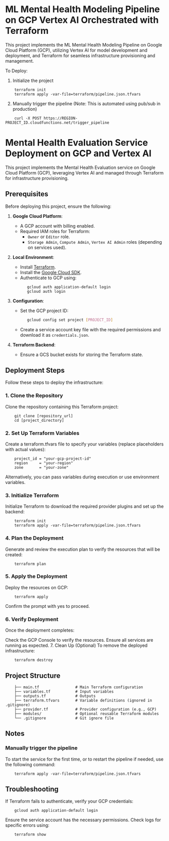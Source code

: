 # ML Mental Health Modeling Pipeline on GCP Vertex AI Orchestrated with Terraform

This project implements the ML Mental Health Modeling Pipeline on Google Cloud Platform (GCP), utilizing Vertex AI for model development and deployment, and Terraform for seamless infrastructure provisioning and management.


To Deploy:


1. Initialize the project

```
    terraform init
    terraform apply -var-file=terraform/pipeline.json.tfvars
```

2. Manually trigger the pipeline (Note: This is automated using pub/sub in production)

```
    curl -X POST https://REGION-PROJECT_ID.cloudfunctions.net/trigger_pipeline
```


# Mental Health Evaluation Service Deployment on GCP and Vertex AI

This project implements the Mental Health Evaluation service on
Google Cloud Platform (GCP), leveraging Vertex AI and managed through
Terraform for infrastructure provisioning.

## Prerequisites

Before deploying this project, ensure the following:

1. **Google Cloud Platform**:
   - A GCP account with billing enabled.
   - Required IAM roles for Terraform:
     - `Owner` or `Editor` role.
     - `Storage Admin`, `Compute Admin`, `Vertex AI Admin` roles (depending on services used).

2. **Local Environment**:
   - Install [Terraform](https://www.terraform.io/downloads.html).
   - Install the [Google Cloud SDK](https://cloud.google.com/sdk/docs/install).
   - Authenticate to GCP using:
     ```
        gcloud auth application-default login
        gcloud auth login
     ```

3. **Configuration**:
   - Set the GCP project ID:
     ```bash
        gcloud config set project [PROJECT_ID]
     ```
   - Create a service account key file with the required permissions and download it as `credentials.json`.

4. **Terraform Backend**:
   - Ensure a GCS bucket exists for storing the Terraform state.

## Deployment Steps

Follow these steps to deploy the infrastructure:

### 1. Clone the Repository
Clone the repository containing this Terraform project:
```
    git clone [repository_url]
    cd [project_directory]
```

### 2. Set Up Terraform Variables
Create a terraform.tfvars file to specify your variables (replace placeholders with actual values):
```
    project_id = "your-gcp-project-id"
    region     = "your-region"
    zone       = "your-zone"
```
Alternatively, you can pass variables during execution or use environment variables.

### 3. Initialize Terraform
Initialize Terraform to download the required provider plugins and set up the backend:
```
    terraform init
    terraform apply -var-file=terraform/pipeline.json.tfvars
```

### 4. Plan the Deployment
Generate and review the execution plan to verify the resources that will be created:
```
    terraform plan
```

### 5. Apply the Deployment
Deploy the resources on GCP:
```
    terraform apply
```
Confirm the prompt with yes to proceed.

### 6. Verify Deployment
Once the deployment completes:

Check the GCP Console to verify the resources.
Ensure all services are running as expected.
7. Clean Up (Optional)
To remove the deployed infrastructure:
```
    terraform destroy
```

## Project Structure
```
    ├── main.tf                # Main Terraform configuration
    ├── variables.tf           # Input variables
    ├── outputs.tf             # Outputs
    ├── terraform.tfvars       # Variable definitions (ignored in .gitignore)
    ├── provider.tf            # Provider configuration (e.g., GCP)
    ├── modules/               # Optional reusable Terraform modules
    └── .gitignore             # Git ignore file
```

## Notes

###  Manually trigger the pipeline
   To start the service for the first time, or to restart the pipeline if needed, use the following command:
```
    terraform apply -var-file=terraform/pipeline.json.tfvars
```

## Troubleshooting
If Terraform fails to authenticate, verify your GCP credentials:
```
    gcloud auth application-default login
```

Ensure the service account has the necessary permissions.
Check logs for specific errors using:
```
    terraform show
```




